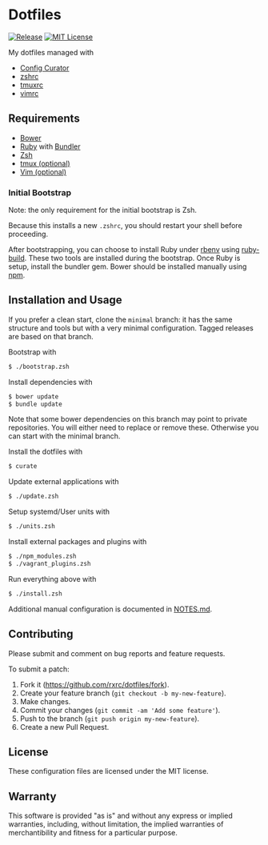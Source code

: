 # Dotfiles

[![Release](https://img.shields.io/github/release/rxrc/dotfiles.svg)](https://github.com/rxrc/dotfiles/releases)
[![MIT License](https://img.shields.io/github/license/rxrc/dotfiles.svg)](./LICENSE.txt)

My dotfiles managed with

- [Config Curator]
- [zshrc]
- [tmuxrc]
- [vimrc]

[Config Curator]: https://github.com/razor-x/config_curator
[tmuxrc]: https://github.com/rxrc/tmuxrc
[vimrc]: https://github.com/rxrc/vimrc
[zshrc]: https://github.com/rxrc/zshrc

## Requirements

* [Bower]
* [Ruby] with [Bundler]
* [Zsh]
* [tmux (optional)][tmux]
* [Vim (optional)][Vim]

### Initial Bootstrap

Note: the only requirement for the initial bootstrap is Zsh.

Because this installs a new `.zshrc`,
you should restart your shell before proceeding.

After bootstrapping, you can choose to install Ruby
under [rbenv] using [ruby-build].
These two tools are installed during the bootstrap.
Once Ruby is setup, install the bundler gem.
Bower should be installed manually using [npm].

[Bower]: http://bower.io/
[Bundler]: http://bundler.io/
[npm]: https://www.npmjs.com/
[rbenv]: https://github.com/sstephenson/rbenv
[Ruby]: https://www.ruby-lang.org/
[ruby-build]: https://github.com/sstephenson/ruby-build
[tmux]: http://tmux.sourceforge.net/
[Vim]: http://www.vim.org/
[Zsh]: http://www.zsh.org/

## Installation and Usage

If you prefer a clean start, clone the `minimal` branch:
it has the same structure and tools but with
a very minimal configuration.
Tagged releases are based on that branch.

Bootstrap with

```bash
$ ./bootstrap.zsh
```

Install dependencies with

```bash
$ bower update
$ bundle update
```

Note that some bower dependencies on this branch
may point to private repositories.
You will either need to replace or remove these.
Otherwise you can start with the minimal branch.

Install the dotfiles with

```bash
$ curate
```

Update external applications with

```bash
$ ./update.zsh
```

Setup systemd/User units with

```bash
$ ./units.zsh
```

Install external packages and plugins with

```bash
$ ./npm_modules.zsh
$ ./vagrant_plugins.zsh
```

Run everything above with

```bash
$ ./install.zsh
```

Additional manual configuration is documented in
[NOTES.md](./NOTES.md).

## Contributing

Please submit and comment on bug reports and feature requests.

To submit a patch:

1. Fork it (https://github.com/rxrc/dotfiles/fork).
2. Create your feature branch (`git checkout -b my-new-feature`).
3. Make changes.
4. Commit your changes (`git commit -am 'Add some feature'`).
5. Push to the branch (`git push origin my-new-feature`).
6. Create a new Pull Request.

## License

These configuration files are licensed under the MIT license.

## Warranty

This software is provided "as is" and without any express or
implied warranties, including, without limitation, the implied
warranties of merchantibility and fitness for a particular
purpose.
